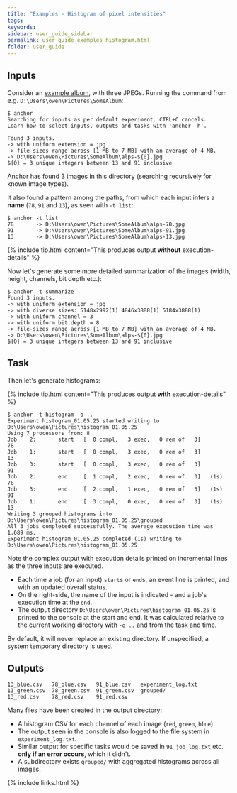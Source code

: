 ```yaml
---
title: "Examples - Histogram of pixel intensities"
tags:
keywords:
sidebar: user_guide_sidebar
permalink: user_guide_examples_histogram.html
folder: user_guide
---
```


## Inputs

Consider an [example album](/downloads/examples/alps.zip), with three JPEGs. Running the command from e.g. `D:\Users\owen\Pictures\SomeAlbum`:

```
$ anchor
Searching for inputs as per default experiment. CTRL+C cancels.
Learn how to select inputs, outputs and tasks with 'anchor -h'.

Found 3 inputs.
-> with uniform extension = jpg
-> file-sizes range across [1 MB to 7 MB] with an average of 4 MB.
-> D:\Users\owen\Pictures\SomeAlbum\alps-${0}.jpg
${0} = 3 unique integers between 13 and 91 inclusive
```

Anchor has found 3 images in this directory (searching recursively for known image types).

It also found a pattern among the paths, from which each input infers a **name** (`78`, `91` and `13`), as seen with `-t list`:

```
$ anchor -t list
78       -> D:\Users\owen\Pictures\SomeAlbum\alps-78.jpg
91       -> D:\Users\owen\Pictures\SomeAlbum\alps-91.jpg
13       -> D:\Users\owen\Pictures\SomeAlbum\alps-13.jpg
```

{% include tip.html content="This produces output **without** execution-details" %}

Now let's generate some more detailed summarization of the images (width, height, channels, bit depth etc.):

```
$ anchor -t summarize
Found 3 inputs.
-> with uniform extension = jpg
-> with diverse sizes: 5148x2992(1) 4846x3888(1) 5184x3888(1)
-> with uniform channel = 3
-> with uniform bit depth = 8
-> file-sizes range across [1 MB to 7 MB] with an average of 4 MB.
-> D:\Users\owen\Pictures\SomeAlbum\alps-${0}.jpg
${0} = 3 unique integers between 13 and 91 inclusive
```

## Task

Then let's generate histograms:

{% include tip.html content="This produces output **with** execution-details" %}

```
$ anchor -t histogram -o ..
Experiment histogram_01.05.25 started writing to D:\Users\owen\Pictures\histogram_01.05.25
Using 7 processors from: 8
Job    2:       start   [  0 compl,   3 exec,   0 rem of   3]           78
Job    1:       start   [  0 compl,   3 exec,   0 rem of   3]           13
Job    3:       start   [  0 compl,   3 exec,   0 rem of   3]           91
Job    2:       end     [  1 compl,   2 exec,   0 rem of   3]   (1s)    78
Job    3:       end     [  2 compl,   1 exec,   0 rem of   3]   (1s)    91
Job    1:       end     [  3 compl,   0 exec,   0 rem of   3]   (1s)    13
Writing 3 grouped histograms into D:\Users\owen\Pictures\histogram_01.05.25\grouped
All 3 jobs completed successfully. The average execution time was 1.689 ms.
Experiment histogram_01.05.25 completed (1s) writing to D:\Users\owen\Pictures\histogram_01.05.25
```

Note the complex output with execution details printed on incremental lines as the three inputs are executed.
- Each time a job (for an input) `start`s or `end`s, an event line is printed, and with an updated overall status.
- On the right-side, the name of the input is indicated - and a job's execution time at the `end`.
- The output directory `D:\Users\owen\Pictures\histogram_01.05.25` is printed to the console at the start and end. It was calculated relative to the current working directory with `-o ..` and from the task and time.

By default, it will never replace an existing directory. If unspecified, a system temporary directory is used.

## Outputs

```
13_blue.csv   78_blue.csv   91_blue.csv   experiment_log.txt
13_green.csv  78_green.csv  91_green.csv  grouped/
13_red.csv    78_red.csv    91_red.csv
```

Many files have been created in the output directory:

- A histogram CSV for each channel of each image (`red`, `green`, `blue`).
- The output seen in the console is also logged to the file system in `experiment_log.txt`.
- Similar output for specific tasks would be saved in `91_job_log.txt` etc. **only if an error occurs**, which it didn't.
- A subdirectory exists `grouped/` with aggregated histograms across all images.

{% include links.html %}